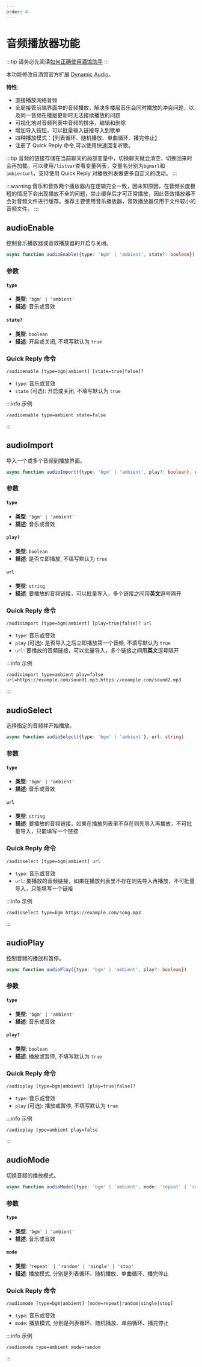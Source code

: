```yaml
---
order: 4
---
```


# 音频播放器功能

:::tip
请务必先阅读[如何正确使用酒馆助手](/guide/基本用法/如何正确使用酒馆助手.md)
:::

本功能修改自酒馆官方扩展 [Dynamic Audio](https://github.com/SillyTavern/Extension-Audio)。

**特性**:

- 直接播放网络音频
- 全局接管前端界面中的音频播放，解决多楼层音乐会同时播放的冲突问题，以及同一音频在楼层更新时无法接续播放的问题
- 可视化地对音频列表中音频的排序，编辑和删除
- 增加导入按钮，可以批量输入链接导入到歌单
- 四种播放模式：【列表循环、随机播放、单曲循环、播完停止】
- 注册了 Quick Reply 命令,可以使用快速回复听歌。

:::tip
音频的链接存储在当前聊天的局部变量中，切换聊天就会清空，切换回来时会再加载。可以使用`/listvar`查看变量列表，变量名分别为`bgmurl`和`ambienturl`，支持使用 Quick Reply 对播放列表做更多自定义的改动。
:::

:::warning
音乐和音效两个播放器内在逻辑完全一致，因未知原因，在音频长度极短的情况下会出现播放不全的问题，禁止缓存后才可正常播放，因此音效播放器不会对音频文件进行缓存。推荐主要使用音乐播放器，音效播放器仅用于文件较小的音频文件。
:::

<CustomTOC />

## audioEnable

控制音乐播放器或音效播放器的开启与关闭。

```typescript
async function audioEnable({type: 'bgm' | 'ambient', state?: boolean})
```

### 参数

#### `type`

- **类型**: `'bgm' | 'ambient'`
- **描述**: 音乐或音效

#### `state?`

- **类型**: `boolean`
- **描述**: 开启或关闭, 不填写默认为 `true`

### Quick Reply 命令

```plaintext
/audioenable [type=bgm|ambient] [state=true|false]?
```

- `type`: 音乐或音效
- `state` (可选): 开启或关闭, 不填写默认为 `true`

:::info 示例

```plaintext
/audioenable type=ambient state=false
```

:::

## audioImport

导入一个或多个音频到播放界面。

```typescript
async function audioImport({type: 'bgm' | 'ambient', play?: boolean}, url: string)
```

### 参数

#### `type`

- **类型**: `'bgm' | 'ambient'`
- **描述**: 音乐或音效

#### `play?`

- **类型**: `boolean`
- **描述**: 是否立即播放, 不填写默认为 `true`

#### `url`

- **类型**: `string`
- **描述**: 要播放的音频链接，可以批量导入，多个链接之间用**英文**逗号隔开

### Quick Reply 命令

```plaintext
/audioimport [type=bgm|ambient] [play=true|false]? url
```

- `type`: 音乐或音效
- `play` (可选): 是否导入之后立即播放第一个音频, 不填写默认为 `true`
- `url`: 要播放的音频链接，可以批量导入，多个链接之间用**英文**逗号隔开

:::info 示例

```plaintext
/audioimport type=ambient play=false url=https://example.com/sound1.mp3,https://example.com/sound2.mp3
```

:::

## audioSelect

选择指定的音频并开始播放。

```typescript
async function audioSelect({type: 'bgm' | 'ambient'}, url: string)
```

### 参数

#### `type`

- **类型**: `'bgm' | 'ambient'`
- **描述**: 音乐或音效

#### `url`

- **类型**: `string`
- **描述**: 要播放的音频链接，如果在播放列表里不存在则先导入再播放，不可批量导入，只能填写一个链接

### Quick Reply 命令

```plaintext
/audioselect [type=bgm|ambient] url
```

- `type`: 音乐或音效
- `url`: 要播放的音频链接，如果在播放列表里不存在则先导入再播放，不可批量导入，只能填写一个链接

:::info 示例

```plaintext
/audioselect type=bgm https://example.com/song.mp3
```

:::

## audioPlay

控制音频的播放和暂停。

```typescript
async function audioPlay({type: 'bgm' | 'ambient', play?: boolean})
```

### 参数

#### `type`

- **类型**: `'bgm' | 'ambient'`
- **描述**: 音乐或音效

#### `play?`

- **类型**: `boolean`
- **描述**: 播放或暂停, 不填写默认为 `true`

### Quick Reply 命令

```plaintext
/audioplay [type=bgm|ambient] [play=true|false]?
```

- `type`: 音乐或音效
- `play` (可选): 播放或暂停, 不填写默认为 `true`

:::info 示例

```plaintext
/audioplay type=ambient play=false
```

:::

## audioMode

切换音频的播放模式。

```typescript
async function audioMode({type: 'bgm' | 'ambient', mode: 'repeat' | 'random' | 'single' | 'stop'})
```

### 参数

#### `type`

- **类型**: `'bgm' | 'ambient'`
- **描述**: 音乐或音效

#### `mode`

- **类型**: `'repeat' | 'random' | 'single' | 'stop'`
- **描述**: 播放模式, 分别是列表循环、随机播放、单曲循环、播完停止

### Quick Reply 命令

```plaintext
/audiomode [type=bgm|ambient] [mode=repeat|random|single|stop]
```

- `type`: 音乐或音效
- `mode`: 播放模式, 分别是列表循环、随机播放、单曲循环、播完停止

:::info 示例

```plaintext
/audiomode type=ambient mode=random
```

:::
